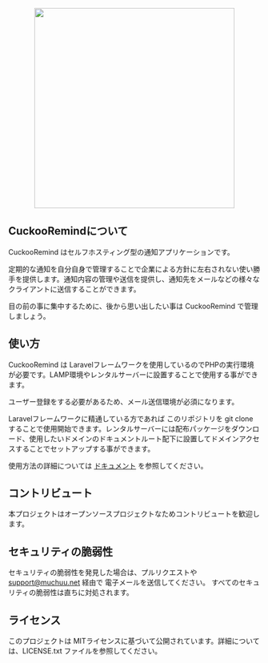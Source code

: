 <p align="center">
<a href="https://cuckooremind.com" target="_blank">
<img src="https://raw.githubusercontent.com/soramugi/cuckooremind/main/resources/images/logo.png" width="400" />
</a>
</p>

## CuckooRemindについて

CuckooRemind はセルフホスティング型の通知アプリケーションです。

定期的な通知を自分自身で管理することで企業による方針に左右されない使い勝手を提供します。通知内容の管理や送信を提供し、通知先をメールなどの様々なクライアントに送信することができます。

目の前の事に集中するために、後から思い出したい事は CuckooRemind で管理しましょう。

## 使い方

CuckooRemind は Laravelフレームワークを使用しているのでPHPの実行環境が必要です。LAMP環境やレンタルサーバーに設置することで使用する事ができます。

ユーザー登録をする必要があるため、メール送信環境が必須になります。

Laravelフレームワークに精通している方であれば このリポジトリを git clone することで使用開始できます。レンタルサーバーには配布パッケージをダウンロード、使用したいドメインのドキュメントルート配下に設置してドメインアクセスすることでセットアップする事ができます。

使用方法の詳細については [ドキュメント](https://cuckooremind.com/docs/getting-started) を参照してください。

## コントリビュート

本プロジェクトはオープンソースプロジェクトなためコントリビュートを歓迎します。

## セキュリティの脆弱性

セキュリティの脆弱性を発見した場合は、プルリクエストや[support@muchuu.net](mailto:support@muchuu.net) 経由で 電子メールを送信してください。 すべてのセキュリティの脆弱性は直ちに対処されます。

## ライセンス

このプロジェクトは MITライセンスに基づいて公開されています。詳細については、LICENSE.txt ファイルを参照してください。
